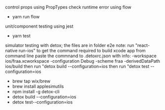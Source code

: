 control props using PropTypes
check runtime error using flow

- yarn run flow

unit/component testing using jest

- yarn test

simulator testing with detox; the files are in folder e2e
note: run "react-native run-ios" to get the command required to build xcode app from command line
paste the commnand to .detoxrc.json with info:
-workspace ios/fraa.xcworkspace -configuration Debug -scheme fraa -derivedDataPath ios/build
then run "detox build --configuration=ios
then run "detox test --configuration=ios

- brew tap wix/brew
- brew install applesimutils
- npm install -g detox-cli
- detox build --configuration=ios
- detox test--configuration=ios
